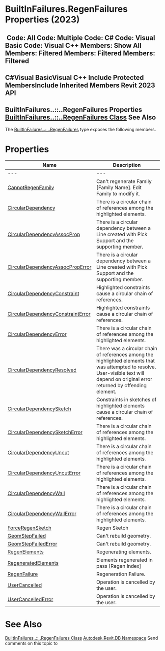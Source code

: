 # BuiltInFailures.RegenFailures Properties (2023)

﻿
 Code: All Code: Multiple Code: C# Code: Visual Basic Code: Visual C++  Members: Show All Members: Filtered Members: Filtered Members: Filtered   
---  
C#Visual BasicVisual C++
Include Protected MembersInclude Inherited Members
Revit 2023 API  
---  
BuiltInFailures..::..RegenFailures Properties  
[BuiltInFailures..::..RegenFailures Class](c7726de2-e4f0-8861-8115-0ef9de7935b1.md "BuiltInFailures.RegenFailures Class") See Also  
---  
The [BuiltInFailures..::..RegenFailures](c7726de2-e4f0-8861-8115-0ef9de7935b1.md "BuiltInFailures.RegenFailures Class") type exposes the following members.
# Properties
| Name | Description |
| --- | --- |
| --- | --- | --- |
| [CannotRegenFamily](cf65bf85-0c0a-65a5-edfe-9aacf3eac3a2.md "CannotRegenFamily Property") | Can't regenerate Family [Family Name]. Edit Family to modify it. |
| [CircularDependency](692c9351-8878-b3b3-93b4-b03ddcbc6b08.md "CircularDependency Property") | There is a circular chain of references among the highlighted elements. |
| [CircularDependencyAssocProp](4a1996d8-de0d-71fa-2864-024d72e66f23.md "CircularDependencyAssocProp Property") | There is a circular dependency between a Line created with Pick Support and the supporting member. |
| [CircularDependencyAssocPropError](0d615c4a-bc5b-ae34-e73b-89dda5ea435d.md "CircularDependencyAssocPropError Property") | There is a circular dependency between a Line created with Pick Support and the supporting member. |
| [CircularDependencyConstraint](94b2debc-c7f2-6067-5df4-878c34fb0a03.md "CircularDependencyConstraint Property") | Highlighted constraints cause a circular chain of references. |
| [CircularDependencyConstraintError](73d187f1-a65b-88cd-152b-5c378488d5e6.md "CircularDependencyConstraintError Property") | Highlighted constraints cause a circular chain of references. |
| [CircularDependencyError](8f9df549-593b-7ed9-0310-ea19166b66c0.md "CircularDependencyError Property") | There is a circular chain of references among the highlighted elements. |
| [CircularDependencyResolved](c106d36a-7f9a-408f-e4d9-8e36bb91bb13.md "CircularDependencyResolved Property") | There was a circular chain of references among the highlighted elements that was attempted to resolve. User-visible text will depend on original error returned by offending element. |
| [CircularDependencySketch](c25129fb-f6e7-0671-1e47-d8319c9adc02.md "CircularDependencySketch Property") | Constraints in sketches of highlighted elements cause a circular chain of references. |
| [CircularDependencySketchError](3e21b30a-9af7-6171-5e0a-695c597f9e66.md "CircularDependencySketchError Property") | There is a circular chain of references among the highlighted elements. |
| [CircularDependencyUncut](38c910f9-efc1-996b-0f0e-dadb3f67c382.md "CircularDependencyUncut Property") | There is a circular chain of references among the highlighted elements. |
| [CircularDependencyUncutError](9b4f449a-6f21-f38f-3cec-af5bb132119d.md "CircularDependencyUncutError Property") | There is a circular chain of references among the highlighted elements. |
| [CircularDependencyWall](0398e9c5-c675-6a80-abc9-a908046600b7.md "CircularDependencyWall Property") | There is a circular chain of references among the highlighted elements. |
| [CircularDependencyWallError](f2b5898d-12d6-0242-97fa-1d55d1c48c2e.md "CircularDependencyWallError Property") | There is a circular chain of references among the highlighted elements. |
| [ForceRegenSketch](82fe5634-18f9-b315-9f1b-7e2843792cd3.md "ForceRegenSketch Property") | Regen Sketch |
| [GeomStepFailed](1a5e2d9b-4a85-b268-1c60-169bf8a187cb.md "GeomStepFailed Property") | Can't rebuild geometry. |
| [GeomStepFailedError](f562cd4a-9e9b-1ab1-0062-63712710e9eb.md "GeomStepFailedError Property") | Can't rebuild geometry. |
| [RegenElements](d7d87dfb-f881-0180-8adc-b5e4674c7364.md "RegenElements Property") | Regenerating elements. |
| [RegeneratedElements](06397740-75ab-e0a1-573d-abe6e1651277.md "RegeneratedElements Property") | Elements regenerated in pass [Regen Index] |
| [RegenFailure](240dad64-05a0-cc24-61ed-bfccf0d01461.md "RegenFailure Property") | Regeneration Failure. |
| [UserCancelled](2f93df68-e5de-f0de-dad1-1b84a18f476d.md "UserCancelled Property") | Operation is cancelled by the user. |
| [UserCancelledError](e1836b84-15d0-1bf6-2710-ca6c9dcfd858.md "UserCancelledError Property") | Operation is cancelled by the user. |

# See Also
[BuiltInFailures..::..RegenFailures Class](c7726de2-e4f0-8861-8115-0ef9de7935b1.md "BuiltInFailures.RegenFailures Class")
[Autodesk.Revit.DB Namespace](87546ba7-461b-c646-cbb1-2cb8f5bff8b2.md "Autodesk.Revit.DB Namespace")
Send comments on this topic to 